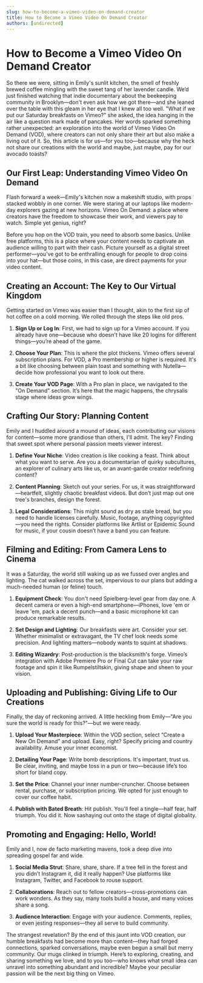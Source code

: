 ```yaml
---
slug: how-to-become-a-vimeo-video-on-demand-creator
title: How to Become a Vimeo Video On Demand Creator
authors: [undirected]
---
```



# How to Become a Vimeo Video On Demand Creator

So there we were, sitting in Emily's sunlit kitchen, the smell of freshly brewed coffee mingling with the sweet tang of her lavender candle. We’d just finished watching that indie documentary about the beekeeping community in Brooklyn—don't even ask how we got there—and she leaned over the table with this gleam in her eye that I knew all too well. "What if we put our Saturday breakfasts on Vimeo?" she asked, the idea hanging in the air like a question mark made of pancakes. Her words sparked something rather unexpected: an exploration into the world of Vimeo Video On Demand (VOD), where creators can not only share their art but also make a living out of it. So, this article is for us—for you too—because why the heck not share our creations with the world and maybe, just maybe, pay for our avocado toasts?

## Our First Leap: Understanding Vimeo Video On Demand

Flash forward a week—Emily's kitchen now a makeshift studio, with props stacked wobbly in one corner. We were staring at our laptops like modern-day explorers gazing at new horizons. Vimeo On Demand: a place where creators have the freedom to showcase their work, and viewers pay to watch. Simple yet genius, right?

Before you hop on the VOD train, you need to absorb some basics. Unlike free platforms, this is a place where your content needs to captivate an audience willing to part with their cash. Picture yourself as a digital street performer—you’ve got to be enthralling enough for people to drop coins into your hat—but those coins, in this case, are direct payments for your video content.

## Creating an Account: The Key to Our Virtual Kingdom

Getting started on Vimeo was easier than I thought, akin to the first sip of hot coffee on a cold morning. We rolled through the steps like old pros.

1. **Sign Up or Log In**: First, we had to sign up for a Vimeo account. If you already have one—because who doesn't have like 20 logins for different things—you’re ahead of the game.

2. **Choose Your Plan**: This is where the plot thickens. Vimeo offers several subscription plans. For VOD, a Pro membership or higher is required. It's a bit like choosing between plain toast and something with Nutella—decide how professional you want to look out there.

3. **Create Your VOD Page**: With a Pro plan in place, we navigated to the "On Demand" section. It’s here that the magic happens, the chrysalis stage where ideas grow wings.

## Crafting Our Story: Planning Content

Emily and I huddled around a mound of ideas, each contributing our visions for content—some more grandiose than others, I'll admit. The key? Finding that sweet spot where personal passion meets viewer interest.

1. **Define Your Niche**: Video creation is like cooking a feast. Think about what you want to serve. Are you a documentarian of quirky subcultures, an explorer of culinary arts like us, or an avant-garde creator redefining content?

2. **Content Planning**: Sketch out your series. For us, it was straightforward—heartfelt, slightly chaotic breakfast videos. But don’t just map out one tree's branches, design the forest.

3. **Legal Considerations**: This might sound as dry as stale bread, but you need to handle licenses carefully. Music, footage, anything copyrighted—you need the rights. Consider platforms like Artlist or Epidemic Sound for music, if your cousin doesn’t have a band you can feature.

## Filming and Editing: From Camera Lens to Cinema

It was a Saturday, the world still waking up as we fussed over angles and lighting. The cat walked across the set, impervious to our plans but adding a much-needed human (or feline) touch.

1. **Equipment Check**: You don't need Spielberg-level gear from day one. A decent camera or even a high-end smartphone—iPhones, love 'em or leave 'em, pack a decent punch—and a basic microphone kit can produce remarkable results.

2. **Set Design and Lighting**: Our breakfasts were art. Consider your set. Whether minimalist or extravagant, the TV chef look needs some precision. And lighting matters—nobody wants to squint at shadows.

3. **Editing Wizardry**: Post-production is the blacksmith's forge. Vimeo’s integration with Adobe Premiere Pro or Final Cut can take your raw footage and spin it like Rumpelstiltskin, giving shape and sheen to your vision.

## Uploading and Publishing: Giving Life to Our Creations

Finally, the day of reckoning arrived. A little heckling from Emily—"Are you sure the world is ready for this?"—but we were ready.

1. **Upload Your Masterpiece**: Within the VOD section, select “Create a New On Demand” and upload. Easy, right? Specify pricing and country availability. Amuse your inner economist. 

2. **Detailing Your Page**: Write bomb descriptions. It's important, trust us. Be clear, inviting, and maybe toss in a pun or two—because life’s too short for bland copy.

3. **Set the Price**: Channel your inner number-cruncher. Choose between rental, purchase, or subscription pricing. We opted for just enough to cover our coffee habit.

4. **Publish with Bated Breath**: Hit publish. You'll feel a tingle—half fear, half triumph. You did it. Now sashaying out onto the stage of digital globality. 

## Promoting and Engaging: Hello, World!

Emily and I, now de facto marketing mavens, took a deep dive into spreading gospel far and wide. 

1. **Social Media Strut**: Share, share, share. If a tree fell in the forest and you didn’t Instagram it, did it really happen? Use platforms like Instagram, Twitter, and Facebook to rouse support.

2. **Collaborations**: Reach out to fellow creators—cross-promotions can work wonders. As they say, many tools build a house, and many voices share a song.

3. **Audience Interaction**: Engage with your audience. Comments, replies, or even jesting responses—they all serve to build community. 

The strangest revelation? By the end of this jaunt into VOD creation, our humble breakfasts had become more than content—they had forged connections, sparked conversations, maybe even begun a small but merry community. Our mugs clinked in triumph. Here’s to exploring, creating, and sharing something we love, and to you too—who knows what small idea can unravel into something abundant and incredible? Maybe your peculiar passion will be the next big thing on Vimeo.